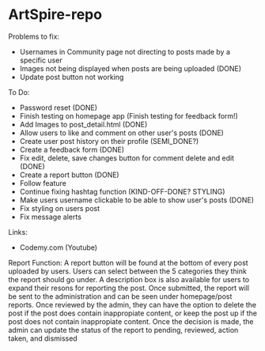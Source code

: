 # ArtSpire-repo

Problems to fix:
- Usernames in Community page not directing to posts made by a specific user 
- Images not being displayed when posts are being uploaded (DONE)
- Update post button not working

To Do:
- Password reset (DONE)
- Finish testing on homepage app (Finish testing for feedback form!)
- Add Images to post_detail.html (DONE)
- Allow users to like and comment on other user's posts (DONE)
- Create user post history on their profile (SEMI_DONE?)
- Create a feedback form (DONE)
- Fix edit, delete, save changes button for comment delete and edit (DONE)
- Create a report button (DONE)
- Follow feature
- Continue fixing hashtag function (KIND-OFF-DONE? STYLING)
- Make users username clickable to be able to show user's posts (DONE)
- Fix styling on users post
- Fix message alerts


Links:
- Codemy.com (Youtube)

Report Function:
A report button will be found at the bottom of every post uploaded by users. Users can select between the 5 categories they think the report should go under. A description box is also available for users to expand their resons for reporting the post. Once submitted, the report will be sent to the administration and can be seen under homepage/post reports. Once reviewed by the admin, they can have the option to delete the post if the post does contain inappropiate content, or keep the post up if the post does not contain inappropiate content. Once the decision is made, the admin can update the status of the report to pending, reviewed, action taken, and dismissed